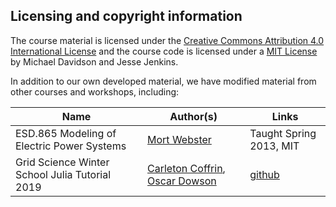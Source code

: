 Licensing and copyright information
-

The course material is licensed under the
[Creative Commons Attribution 4.0 International License](https://creativecommons.org/licenses/by/4.0/)
and the course code is licensed under a [MIT License](LICENSE-MIT)
by Michael Davidson and Jesse Jenkins.

In addition to our own developed material, we have modified material from other courses and workshops, including:

Name | Author(s) | Links
------- | ------- | ------
ESD.865 Modeling of Electric Power Systems  | [Mort Webster](https://www.eme.psu.edu/directory/mort-d-webster)  | Taught Spring 2013, MIT
Grid Science Winter School Julia Tutorial 2019  | [Carleton Coffrin](https://github.com/ccoffrin), [Oscar Dowson](https://github.com/odow)  | [github](https://github.com/lanl-ansi/tutorial-grid-science-2019)
